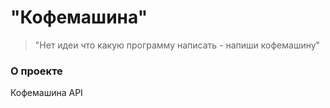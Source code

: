 # "Кофемашина"

>"Нет идеи что какую программу написать - напиши кофемашину"

### О проекте

Кофeмашина API